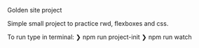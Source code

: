 Golden site project

Simple small project to practice rwd, flexboxes and css. 

To run type in terminal:
    ❯ npm run project-init
    ❯ npm run watch
